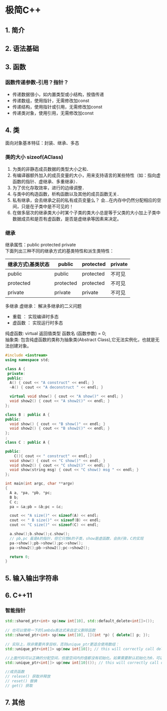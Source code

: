 # 极简C++

## 1. 简介

## 2. 语法基础

## 3. 函数

### 函数传递参数-引用？指针？
- 传递数据很小，如内置类型或小结构，按值传递
- 传递数组，使用指针，无需修改加const
- 传递结构，使用指针或引用，无需修改加const
- 传递类对象，使用引用，无需修改加const

## 4. 类
  面向对象基本特征：封装、继承、多态

### 类的大小 sizeof(AClass)  
1. 为类的非静态成员数据的类型大小之和．
2. 有编译器额外加入的成员变量的大小，用来支持语言的某些特性（如：指向虚函数的指针、虚继承、多重继承）．
3. 为了优化存取效率，进行的边缘调整．
4. 与类中的构造函数，析构函数以及其他的成员函数无关．
5. 私有继承，会去继承之前的私有成员变量么？ 会...在内存中仍然分配相应的空间，只是在子类中是不可见的！
6. 在做多层次的继承类大小时某个子类的类大小总是等于父类的大小加上子类中数据成员和是否有虚函数，是否是虚继承等因素来决定。

### 继承

  继承属性：public protected private  
  下面列出三种不同的继承方式的基类特性和派生类特性：  
  
继承方式\基类状态 | public     |  protected   |    private  
---------------|------------|--------------|---  
public         | public     |  protected   |    不可见  
protected      | protected  |  protected   |    不可见   
private        | private    |  private     |    不可见   

  多继承
  虚继承： 解决多继承的二义问题

- 重载 ： 实现编译时多态
- 虚函数 ： 实现运行时多态

纯虚函数: virtual 返回值类型 函数名 (函数参数) = 0;  
抽象类: 包含纯虚函数的类称为抽象类(Abstract Class),它无法实例化，也就是无法创建对象。  

```cpp
#include <iostream>
using namespace std;

class A {
 private:
 public:
  A() { cout << "A construct" << endl; }
  ~A() { cout << "A deconstruct " << endl; }

  virtual void show() { cout << "A show()" << endl; }
  void show2() { cout << "A show2()" << endl; }
};

class B : public A {
public:
  void show() { cout << "B show()" << endl; }
  void show2() { cout << "B show2()" << endl; }
};
;
class C : public A {

public:
	C(){ cout << " construct" << endl;}
  void show() { cout << "C show()" << endl; }
  void show2() { cout << "C show2()" << endl; }
  void show(string msg) { cout << "C show() msg " << endl; }
};

int main(int argc, char **argv)
{
  A a, *pa, *pb, *pc;
  B b;
  C c;
  pa = &a;pb = &b;pc = &c;

  cout << "A size()" << sizeof(A) << endl;
  cout << " B size()" << sizeof(B) << endl;
  cout << "C size()" << sizeof(C) << endl;

  a.show();b.show();c.show();
  // pb,pc 虽是A的指针，但它只想A的子类，show是虚函数，会执行B，C的实现
  pa->show();pb->show();pc->show();
  pa->show2();pb->show2();pc->show2();

  return 0;
}
```

## 5. 输入输出字符串

## 6. C++11

### 智能指针

```cpp
std::shared_ptr<int> sp(new int[10], std::default_delete<int[]>());
 
// 也可以使用一下的lambda表达式来自定义删除函数 
std::shared_ptr<int> sp(new int[10], [](int *p) { delete[] p; });
 
// 实际上，除非需要共享目标，否则unique_ptr更适合使用数组： 
std::unique_ptr<int[]> up(new int[10]); // this will correctly call delete[]
 
//上面代码可以正确的分配空间，但是空间内的值都没有初始化。如果需要默认初始化为0，可以使用下面的代码： 
std::unique_ptr<int[]> up(new int[10]()); // this will correctly call delete[]  初始化为0

//成员函数
// relese() 获取并释放
// reset() 替换
// get() 获取
```

## 7. 其他
